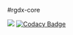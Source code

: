 #rgdx-core

[![](https://img.shields.io/badge/JDK-8+-green.svg)](https://www.oracle.com/java/technologies/javase/javase-jdk8-downloads.html)
[![Codacy Badge](https://app.codacy.com/project/badge/Grade/08e40532693f467589c6fe0c8dc4c5ce)](https://www.codacy.com/gh/Ryuu-64/rgdx-core/dashboard?utm_source=github.com&amp;utm_medium=referral&amp;utm_content=Ryuu-64/rgdx-core&amp;utm_campaign=Badge_Grade)

